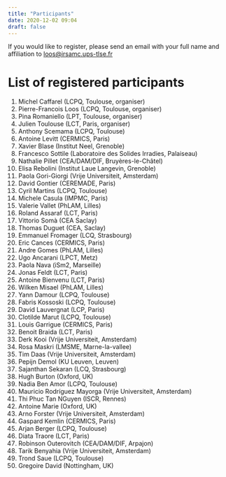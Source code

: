 ```yaml
---
title: "Participants"
date: 2020-12-02 09:04
draft: false
---
```


If you would like to register, please send an email with your full name and affiliation to loos@irsamc.ups-tlse.fr

# List of registered participants

1. Michel Caffarel (LCPQ, Toulouse, organiser) <!-- michel.caffarel@gmail.com -->
1. Pierre-Francois Loos	(LCPQ, Toulouse, organiser) <!-- loos@irsamc.ups-tlse.fr -->
1. Pina Romaniello (LPT, Toulouse, organiser) <!-- pina.romaniello@gmail.com -->
1. Julien Toulouse (LCT, Paris, organiser) <!-- toulouse@lct.jussieu.fr -->
1. Anthony Scemama (LCPQ, Toulouse) <!-- scemama@gmail.com -->
1. Antoine Levitt (CERMICS, Paris) <!-- antoine.levitt@inria.fr -->
1. Xavier Blase (Institut Neel, Grenoble) <!-- xavier.blase@neel.cnrs.fr -->
1. Francesco Sottile (Laboratoire des Solides Irradies, Palaiseau) <!-- francesco.sottile@polytechnique.fr -->
1. Nathalie Pillet (CEA/DAM/DIF, Bruyères-le-Châtel) <!-- nathalie.pillet@cea.fr -->
1. Elisa Rebolini (Institut Laue Langevin, Grenoble) <!-- rebolini@ill.fr -->
1. Paola Gori-Giorgi (Vrije Universiteit, Amsterdam) <!-- paolagorigiorgi@gmail.com -->
1. David Gontier (CEREMADE, Paris) <!-- gontier@ceremade.dauphine.fr -->
1. Cyril Martins (LCPQ, Toulouse) <!-- cyril.martins@irsamc.ups-tlse.fr -->
1. Michele Casula (IMPMC, Paris) <!-- michele.casula@gmail.com -->
1. Valerie Vallet (PhLAM, Lilles) <!-- valerie.vallet@univ-lille.fr -->
1. Roland Assaraf (LCT, Paris) <!-- assaraf@lct.jussieu.fr -->
1. Vittorio Somà (CEA Saclay) <!-- vittorio.soma@cea.fr -->
1. Thomas Duguet (CEA, Saclay) <!-- thomas.duguet@cea.fr -->
1. Emmanuel Fromager (LCQ, Strasbourg) <!-- fromagere@unistra.fr -->
1. Eric Cances (CERMICS, Paris) <!-- eric.cances@enpc.fr -->
1. Andre Gomes (PhLAM, Lilles) <!-- andre.gomes@univ-lille.fr -->
1. Ugo Ancarani (LPCT, Metz) <!-- ugo.ancarani@univ-lorraine.fr -->
1. Paola Nava (iSm2, Marseille) <!-- paola.nava@univ-amu.fr -->
1. Jonas Feldt (LCT, Paris) <!-- jfeldt.theochem@gmail.com -->
1. Antoine Bienvenu (LCT, Paris) <!-- anbienvenu@gmail.com -->
1. Wilken Misael (PhLAM, Lilles) <!-- wilken.misael@univ-lille.fr -->
1. Yann Damour (LCPQ, Toulouse) <!-- yann.damour@hotmail.fr -->
1. Fabris Kossoski (LCPQ, Toulouse) <!-- fkossoski@irsamc.ups-tlse.fr -->
1. David Lauvergnat (LCP, Paris) <!-- david.lauvergnat@universite-paris-saclay.fr -->
1. Clotilde Marut (LCPQ, Toulouse) <!-- cmarut@irsamc.ups-tlse.fr -->
1. Louis Garrigue (CERMICS, Paris) <!-- louis.garrigue@enpc.fr -->
1. Benoit Braida (LCT, Paris) <!-- bbraida@icloud.com -->
1. Derk Kooi (Vrije Universiteit, Amsterdam) <!-- derkkooi@gmail.com -->
1. Rosa Maskri (LMSME, Marne-la-vallee) <!-- rosa.maskri@u-pem.fr -->
1. Tim Daas (Vrije Universiteit, Amsterdam) <!-- t.j.daas@vu.nl -->
1. Pepijn Demol (KU Leuven, Leuven) <!-- pepijn.demol@kuleuven.be -->
1. Sajanthan Sekaran (LCQ, Strasbourg) <!-- s.sekaran@unistra.fr  POSTER -->
1. Hugh Burton (Oxford, UK) <!-- hugh.burton@chem.ox.ac.uk -->
1. Nadia Ben Amor (LCPQ, Toulouse) <!-- benamor@irsamc.ups-tlse.fr -->
1. Mauricio Rodríguez Mayorga (Vrije Universiteit, Amsterdam) <!-- marm3.14@gmail.com -->
1. Thi Phuc Tan NGuyen (ISCR, Rennes) <!-- tan.nguyen@univ-rennes1.fr -->
1. Antoine Marie (Oxford, UK) <!-- antoine.marie@ens-lyon.fr -->
1. Arno Forster (Vrije Universiteit, Amsterdam) <!-- a.t.l.foerster@vu.nl -->
1. Gaspard Kemlin (CERMICS, Paris) <!-- gaspard.kemlin@enpc.fr -->
1. Arjan Berger (LCPQ, Toulouse) <!-- arjan.berger@irsamc.ups-tlse.fr -->
1. Diata Traore (LCT, Paris) <!-- diata.traore@sorbonne-universite.fr -->
1. Robinson Outerovitch (CEA/DAM/DIF, Arpajon)  <!-- robinson.outerovitch@cea.fr -->
1. Tarik Benyahia (Vrije Universiteit, Amsterdam) <!-- tarik.benyahia@ens-paris-saclay.fr -->
1. Trond Saue (LCPQ, Toulouse) <!-- arjan.berger@irsamc.ups-tlse.fr -->
1. Gregoire David (Nottingham, UK) <!-- g.david@nottingham.ac.uk -->
